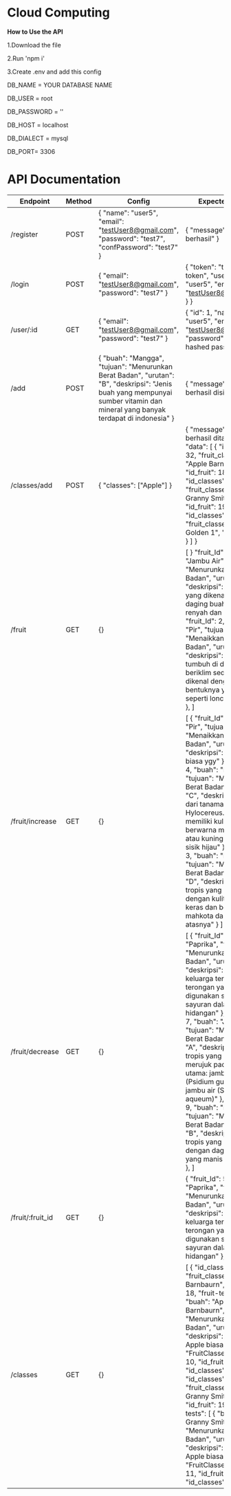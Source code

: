 ﻿# Cloud Computing

**How to Use the API**

1.Download the file

2.Run 'npm i'

3.Create .env and add this config

DB_NAME = YOUR DATABASE NAME

DB_USER = root

DB_PASSWORD = ''

DB_HOST = localhost

DB_DIALECT = mysql

DB_PORT= 3306


# API Documentation

| Endpoint | Method | Config | Expected Result |
| ------------- | ------------- | ------------- | ------------- |
| /register  | POST  | { "name": "user5", "email": "testUser8@gmail.com", "password": "test7", "confPassword": "test7" } |  { "message": "Registrasi berhasil" } |
| /login  | POST  |   { "email": "testUser8@gmail.com", "password": "test7" }    |  { "token": "this is a jwt token", "user": { "name": "user5", "email": "testUser8@gmail.com" } }   |
| /user/:id  | GET  |  { "email": "testUser8@gmail.com", "password": "test7" }   |  { "id": 1, "name": "user5", "email": "testUser8@gmail.com", "password": "this is hashed password" }   |
| /add  | POST  |  { "buah": "Mangga", "tujuan": "Menurunkan Berat Badan", "urutan": "B", "deskripsi": "Jenis buah yang mempunyai sumber vitamin dan mineral yang banyak terdapat di indonesia" } |  { "message": "Data buah berhasil disimpan" }  |
| /classes/add  | POST  |  { "classes": ["Apple"] }    |  { "message": "Classes berhasil ditambahkan", "data": [ { "id_classes": 32, "fruit_classes": "Apple Barnbaurn", "id_fruit": 18 }, { "id_classes": 33, "fruit_classes": "Apple Granny Smith", "id_fruit": 19 }, { "id_classes": 34, "fruit_classes": "Apple Golden 1", "id_fruit": 20 } ] }             |
| /fruit  | GET  |  {}  | [ } "fruit_Id": 1, "buah": "Jambu Air", "tujuan": "Menurunkan Berat Badan", "urutan": "S", "deskripsi": "Buah tropis yang dikenal dengan daging buahnya yang renyah dan berair." }, { "fruit_Id": 2, "buah": "Pir", "tujuan": "Menaikkan Berat Badan", "urutan": "A", "deskripsi": "Buah yang tumbuh di daerah beriklim sedang dan dikenal dengan bentuknya yang khas, seperti lonceng terbalik" }, ]              |
| /fruit/increase  | GET  |    {}   | [ { "fruit_Id": 2, "buah": "Pir", "tujuan": "Menaikkan Berat Badan", "urutan": "A", "deskripsi": "Cuman Pir biasa ygy" }, { "fruit_Id": 4, "buah": "Dragonfruit", "tujuan": "Menaikkan Berat Badan", "urutan": "C", "deskripsi": "Buah dari tanaman kaktus Hylocereus. Buah ini memiliki kulit yang berwarna merah muda atau kuning dengan sisik hijau" }, { "fruit_Id": 3, "buah": "Nanas", "tujuan": "Menaikkan Berat Badan", "urutan": "D", "deskripsi": "Buah tropis yang dikenal dengan kulitnya yang keras dan berduri serta mahkota daun di bagian atasnya" } ]      |
| /fruit/decrease  | GET  | {} |  [ { "fruit_Id": 5, "buah": "Paprika", "tujuan": "Menurunkan Berat Badan", "urutan": "S", "deskripsi": "Buah dari keluarga terong-terongan yang biasanya digunakan sebagai sayuran dalam berbagai hidangan" }, { "fruit_Id": 7, "buah": "Jambu", "tujuan": "Menurunkan Berat Badan", "urutan": "A", "deskripsi": "Buah tropis yang dapat merujuk pada dua jenis utama: jambu biji (Psidium guajava) dan jambu air (Syzygium aqueum)" }, { "fruit_Id": 9, "buah": "Mangga", "tujuan": "Menurunkan Berat Badan", "urutan": "B", "deskripsi": "Buah tropis yang dikenal dengan daging buahnya yang manis dan lembut" }, ] |
| /fruit/:fruit_id  | GET  |  {}  |  { "fruit_Id": 5, "buah": "Paprika", "tujuan": "Menurunkan Berat Badan", "urutan": "S", "deskripsi": "Buah dari keluarga terong-terongan yang biasanya digunakan sebagai sayuran dalam berbagai hidangan" }, |
| /classes  | GET  |  {}  | [ { "id_classes": 32, "fruit_classes": "Apple Barnbaurn", "id_fruit": 18, "fruit-tests": [ { "buah": "Apple Barnbaurn", "tujuan": "Menurunkan Berat Badan", "urutan": "S", "deskripsi": "Cuman Apple biasa ygy", "FruitClasses": { "id": 10, "id_fruit": 18, "id_classes": 32 } } ] }, { "id_classes": 33, "fruit_classes": "Apple Granny Smith", "id_fruit": 19, "fruit-tests": [ { "buah": "Apple Granny Smith", "tujuan": "Menurunkan Berat Badan", "urutan": "S", "deskripsi": "Cuman Apple biasa ygy", "FruitClasses": { "id": 11, "id_fruit": 19, "id_classes": 33 } } ] }, ]  |
